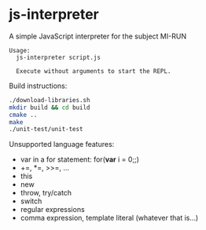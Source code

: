 # js-interpreter
A simple JavaScript interpreter for the subject MI-RUN

```
Usage:
  js-interpreter script.js
  
  Execute without arguments to start the REPL.
```

Build instructions:
``` bash
./download-libraries.sh
mkdir build && cd build
cmake ..
make
./unit-test/unit-test
```

Unsupported language features:
* var in a for statement: for(**var** i = 0;;)
* +=, *=, >>=, ...
* this
* new
* throw, try/catch
* switch
* regular expressions
* comma expression, template literal (whatever that is...)
